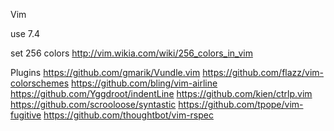 Vim

use 7.4

set 256 colors
http://vim.wikia.com/wiki/256_colors_in_vim

Plugins
https://github.com/gmarik/Vundle.vim
https://github.com/flazz/vim-colorschemes
https://github.com/bling/vim-airline
https://github.com/Yggdroot/indentLine
https://github.com/kien/ctrlp.vim
https://github.com/scrooloose/syntastic
https://github.com/tpope/vim-fugitive
https://github.com/thoughtbot/vim-rspec

